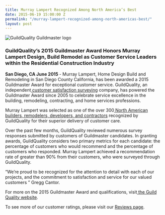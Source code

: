```yaml
---
title: Murray Lampert Recognized Among North America’s Best
date: 2015-06-19 15:00:00 Z
permalink: "/murray-lampert-recognized-among-north-americas-best/"
layout: post
---
```


![GuildQuality Guildmaster logo](https://s3.amazonaws.com/gq-wp/corp/wp-content/uploads/2014/05/19140018/Guildmaster_300px.png "GuildQuality Guildmaster Award")

### GuildQuality’s 2015 Guildmaster Award Honors Murray Lampert Design, Build Remodel as Customer Service Leaders within the Residential Construction Industry

<b>San Diego, CA June 2015 </b>- Murray Lampert, Home Design Build and Remodeling in San Diego County California, has been awarded a 2015 Guildmaster Award for exceptional customer service. GuildQuality, an independent<a href="http://www.guildquality.com/"> customer satisfaction surveying</a> company, has powered the Guildmaster Award since 2005 to celebrate service excellence in the building, remodeling, contracting, and home services professions.

Murray Lampert was selected as one of the over 300<a href="http://www.guildquality.com/guildmaster/"> North American builders, remodelers, developers, and contractors</a> recognized by GuildQuality for their superior delivery of customer care.

Over the past few months, GuildQuality reviewed numerous survey responses submitted by customers of Guildmaster candidates. In granting awards, GuildQuality considers two primary metrics for each candidate: the percentage of customers who would recommend and the percentage of customers who responded. Murray Lampert achieved a recommendation rate of greater than 90% from their customers, who were surveyed through GuildQuality.

“We’re proud to be recognized for the attention to detail with each of our projects, and the commitment to satisfaction and service for our valued customers ” Gregg Cantor.

For more on the 2015 Guildmaster Award and qualifications, visit<a href="http://www.guildquality.com/guildmaster/"> the Guild Quality website</a>.

To see more of our customer ratings, please visit our <a href="http://murraylampert.com/reviews/">Reviews page</a>.
<b> </b>
